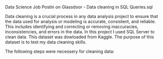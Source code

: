 Data Science Job Postin on Glassdoor - Data cleaning in SQL Queries.sql


Data cleaning is a crucial process in any data analysis project to ensure that the data used for analysis or modeling is accurate, consistent, and reliable. 
This includes identifying and correcting or removing inaccuracies, inconsistencies, and errors in the data. 
In this project I used SQL Server to clean data. This dataset was dowloaded from Kaggle. The purpose of this dataset is to test my data cleaning skills.



The following steps were necessery for cleaning data:


